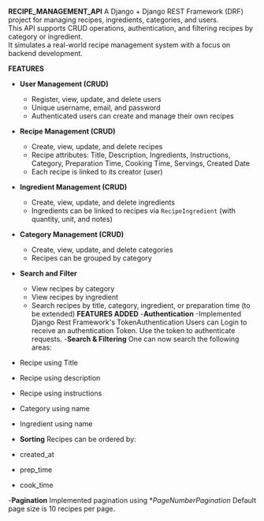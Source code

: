 **RECIPE_MANAGEMENT_API**
A Django + Django REST Framework (DRF) project for managing recipes, ingredients, categories, and users.  
This API supports CRUD operations, authentication, and filtering recipes by category or ingredient.  
It simulates a real-world recipe management system with a focus on backend development.

**FEATURES**
- **User Management (CRUD)**
  - Register, view, update, and delete users
  - Unique username, email, and password
  - Authenticated users can create and manage their own recipes

- **Recipe Management (CRUD)**
  - Create, view, update, and delete recipes
  - Recipe attributes: Title, Description, Ingredients, Instructions, Category, Preparation Time, Cooking Time, Servings, Created Date
  - Each recipe is linked to its creator (user)

- **Ingredient Management (CRUD)**
  - Create, view, update, and delete ingredients
  - Ingredients can be linked to recipes via `RecipeIngredient` (with quantity, unit, and notes)

- **Category Management (CRUD)**
  - Create, view, update, and delete categories
  - Recipes can be grouped by category

- **Search and Filter**
  - View recipes by category
  - View recipes by ingredient
  - Search recipes by title, category, ingredient, or preparation time (to be extended)
**FEATURES ADDED**
-**Authentication**
-Implemented Django Rest Framework's TokenAuthentication
Users can Login to receive an authentication Token.
Use the token to authenticate requests.
-**Search & Filtering**
One can now search the following areas:
- Recipe using Title
- Recipe using description
- Recipe using instructions
- Category using name
- Ingredient using name

- **Sorting**
Recipes can be ordered by:
- created_at
- prep_time
- cook_time

-**Pagination**
Implemented pagination using **PageNumberPagination*
Default page size is 10 recipes per page.



